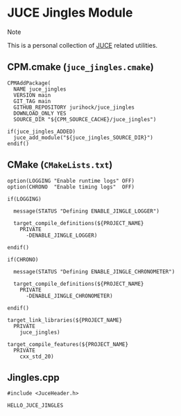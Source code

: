 # JUCE Jingles Module

> [!NOTE]
> This is a personal collection of [JUCE](https://juce.com) related utilities.

## CPM.cmake (`juce_jingles.cmake`)

```
CPMAddPackage(
  NAME juce_jingles
  VERSION main
  GIT_TAG main
  GITHUB_REPOSITORY jurihock/juce_jingles
  DOWNLOAD_ONLY YES
  SOURCE_DIR "${CPM_SOURCE_CACHE}/juce_jingles")

if(juce_jingles_ADDED)
  juce_add_module("${juce_jingles_SOURCE_DIR}")
endif()
```

## CMake (`CMakeLists.txt`)

```
option(LOGGING "Enable runtime logs" OFF)
option(CHRONO  "Enable timing logs"  OFF)

if(LOGGING)

  message(STATUS "Defining ENABLE_JINGLE_LOGGER")

  target_compile_definitions(${PROJECT_NAME}
    PRIVATE
      -DENABLE_JINGLE_LOGGER)

endif()

if(CHRONO)

  message(STATUS "Defining ENABLE_JINGLE_CHRONOMETER")

  target_compile_definitions(${PROJECT_NAME}
    PRIVATE
      -DENABLE_JINGLE_CHRONOMETER)

endif()

target_link_libraries(${PROJECT_NAME}
  PRIVATE
    juce_jingles)

target_compile_features(${PROJECT_NAME}
  PRIVATE
    cxx_std_20)
```

## Jingles.cpp

```
#include <JuceHeader.h>

HELLO_JUCE_JINGLES
```
